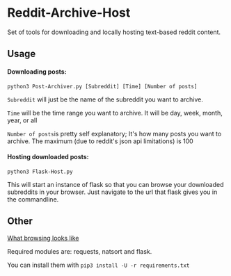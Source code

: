 # Reddit-Archive-Host

Set of tools for downloading and locally hosting text-based reddit content.

## Usage
#### Downloading posts:

`python3 Post-Archiver.py [Subreddit] [Time] [Number of posts]`

`Subreddit` will just be the name of the subreddit you want to archive.

`Time` will be the time range you want to archive. It will be day, week, month, year, or all

`Number of posts`is pretty self explanatory; It's how many posts you want to archive. The maximum (due to reddit's json api limitations) is 100

#### Hosting downloaded posts:

`python3 Flask-Host.py`

This will start an instance of flask so that you can browse your downloaded subreddits in your browser. Just navigate to the url that flask gives you in the commandline.

## Other
[What browsing looks like](https://giant.gfycat.com/AmazingWellmadeAiredale.webm)

Required modules are: requests, natsort and flask.

You can install them with `pip3 install -U -r requirements.txt`
